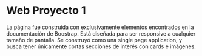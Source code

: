 # Web Proyecto 1
La página fue construida con exclusivamente elementos encontrados en la documentación de Boostrap. Está diseñada para ser responsive a cualquier tamaño de pantalla. Se construyó como una single page application, y busca tener únicamente cortas secciones de interés con cards e imágenes.

